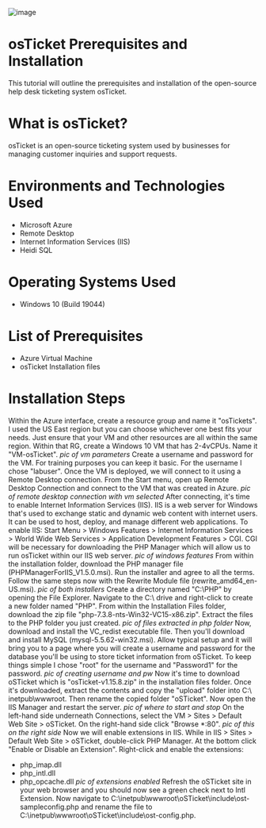 ![image](https://github.com/user-attachments/assets/9898bdf6-5ad1-4f64-8d30-c8627afc20e9)
# osTicket Prerequisites and Installation
This tutorial will outline the prerequisites and installation of the open-source help desk ticketing system osTicket.
# What is osTicket?
osTicket is an open-source ticketing system used by businesses for managing customer inquiries and support requests.
# Environments and Technologies Used
+ Microsoft Azure
+ Remote Desktop
+ Internet Information Services (IIS)
+ Heidi SQL
# Operating Systems Used
+ Windows 10 (Build 19044)
# List of Prerequisites
+ Azure Virtual Machine
+ osTicket Installation files
# Installation Steps
Within the Azure interface, create a resource group and name it "osTickets". I used the US East region but you can choose whichever one best fits your needs. Just ensure that your VM and other resources are all within the same region. Within that RG, create a Windows 10 VM that has 2-4vCPUs. Name it "VM-osTicket". 
*pic of vm parameters*
Create a username and password for the VM. For training purposes you can keep it basic. For the username I chose "labuser". Once the VM is deployed, we will connect to it using a Remote Desktop connection. From the Start menu, open up Remote Desktop Connection and connect to the VM that was created in Azure.
*pic of remote desktop connection with vm selected*
After connecting, it's time to enable Internet Information Services (IIS). IIS is a web server for Windows that's used to exchange static and dynamic web content with internet users. It can be used to host, deploy, and manage different web applications. To enable IIS: Start Menu > Windows Features > Internet Information Services > World Wide Web Services > Application Development Features > CGI. CGI will be necessary for downloading the PHP Manager which will allow us to run osTicket within our IIS web server.
*pic of windows features*
From within the installation folder, download the PHP manager file (PHPManagerForIIS_V1.5.0.msi). Run the installer and agree to all the terms. Follow the same steps now with the Rewrite Module file (rewrite_amd64_en-US.msi). 
*pic of both installers*
Create a directory named "C:\PHP" by opening the File Explorer. Navigate to the C:\ drive and right-click to create a new folder named "PHP". From within the Installation Files folder, download the zip file "php-7.3.8-nts-Win32-VC15-x86.zip". Extract the files to the PHP folder you just created. 
*pic of files extracted in php folder*
Now, download and install the VC_redist executable file. Then you'll download and install MySQL (mysql-5.5.62-win32.msi). Allow typical setup and it will bring you to a page where you will create a username and password for the database you'll be using to store ticket information from oSTicket. To keep things simple I chose "root" for the username and "Password1" for the password. 
*pic of creating username and pw*
Now it's time to download oSTicket which is "osTicket-v1.15.8.zip" in the installation files folder. Once it's downloaded, extract the contents and copy the "upload" folder into C:\ inetpub\wwwroot. Then rename the copied folder "oSTicket". Now open the IIS Manager and restart the server.
*pic of where to start and stop*
On the left-hand side underneath Connections, select the VM > Sites > Default Web Site > oSTicket. On the right-hand side click "Browse *:80".
*pic of this on the right side*
Now we will enable extensions in IIS. While in IIS > Sites > Default Web Site > oSTicket, double-click PHP Manager. At the bottom click "Enable or Disable an Extension". Right-click and enable the extensions:
+ php_imap.dll
+ php_intl.dll
+ php_opcache.dll
*pic of extensions enabled*
Refresh the oSTicket site in your web browser and you should now see a green check next to Intl Extension. Now navigate to C:\inetpub\wwwroot\oSTicket\include\ost-sampleconfig.php and rename the file to C:\inetpub\wwwroot\oSTicket\include\ost-config.php.
